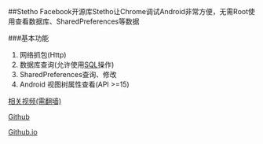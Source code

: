 ##Stetho
Facebook开源库Stetho让Chrome调试Android非常方便，无需Root使用查看数据库、SharedPreferences等数据

###基本功能
1. 网络抓包(Http)
2. 数据库查询(允许使用[SQL](http://www.w3school.com.cn/sql/sql_intro.asp)操作)
3. SharedPreferences查询、修改
4. Android 视图树属性查看(API >=15)

[相关视频(需翻墙)](https://www.youtube.com/watch?v=iyXpdkqBsG8)

[Github](https://github.com/facebook/stetho)

[Github.io](http://facebook.github.io/stetho/)



